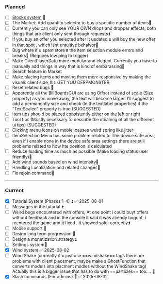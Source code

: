 
### Planned
- [ ] [Stocks system](Stocks) 🔼  
- [ ] The Market: Add quantity selector to buy a specific number of items🔽 
- [ ] Currently you can only see YOUR OWN drops and dropper effects, both things that are client only sent through requests⏫ 
- [ ] If you buy an offer you selected after it updated u will buy the new offer in that spot , which isnt untuitive behaivor🔽 
- [ ] Bug where if u spam store `B` the item selection module errors  and breaks🔽 (Requires low ping to trigger)
- [ ] Make ClientPlayerData more modular and elegant. Currently you have to manually add things in way that is kind of embarassing🔽 
- [ ] Search feature in Market
- [ ] Make placing items and moving them more responsive by making the visuals client side, ILL GET YOU DERPMONSTER.
- [ ] Reset related bugs 🔼 
- [ ] Apparently all the BillBoardsGUI are using Offset instead of scale (Size property) as you move away, the text will become larger. I'll suggest to add a permanently size and check (In the textlabel properties) if the "TextScaled" property is true (SUGGESTED)
- [ ] Item tips should be placed consistently either on the left or right
- [ ] Tool tips (Mostly necessary to describe the meaning of all the different ui tips) (SUGGESTED)
- [ ] Clicking menu icons on mobiel causes weird spring like jitter
- [ ] ItemSelection Menu has some problem related to The device safe area, even if i enable none in the device safe area settings there are still problems related to how hte position is calculated
- [ ] Reduce loading time as much as possible (Make loading status user friendly)🔼 
- [ ] Add wind sounds based on wind intensity🔽 
- [ ] Handling Localization and related changes🔼  
- [ ] Fix rejoin command🔽 
---

### Current

- [x] Tutorial System (Phases 1-4) ⏫ ✅ 2025-08-01
- [ ] Messages in the tutorial ⏫
- [ ] Weird bugs encountered with offers, At one point i could buyt offers without feedback and in the console it said it was already boguht, i reentered the game and it fixed , it showed sold. correctly⏫ 
- [ ] Mobile support 🔺  
- [ ] Design long term progression 🔼 
- [ ] Design a monetization strategy⏫ 
- [ ] Settings system🔼 
- [x] Wind system ✅ 2025-08-02
- [ ] Wind Shake (currently if u just use ==windshake== tags there are problems with client placement, maybe make a GhostFunction that converts models into placment modles without the WindShake tag) Actually this is a bigger issue that has to do with ==particles== too.... 🔽
- [x] Slash commands (For admins) 🔽 ✅ 2025-08-02
